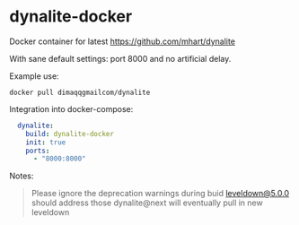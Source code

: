 # dynalite-docker

Docker container for latest https://github.com/mhart/dynalite

With sane default settings: port 8000 and no artificial delay.

Example use:

```
docker pull dimaqqgmailcom/dynalite
```

Integration into docker-compose:

```yaml
  dynalite:
    build: dynalite-docker
    init: true
    ports:
      - "8000:8000"
```

Notes:

> Please ignore the deprecation warnings during buid
> leveldown@5.0.0 should address those
> dynalite@next will eventually pull in new leveldown
